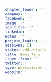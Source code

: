 ```yaml
---
chapter_leader: ''
company: ''
facebook: ''
image: ''
job_title: ''
linkedin: ''
notes: ''
project_leader: ''
sessions: []
status: add-details
title: Emma Fang
travel_from: ''
twitter: ''
type: participant
website: ''
---
```


<!-- put more details about participant here -->
